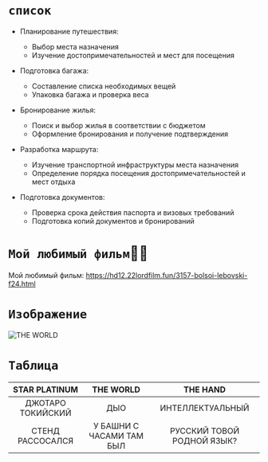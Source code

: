# `список`
- Планирование путешествия:
  - Выбор места назначения
  - Изучение достопримечательностей и мест для посещения

- Подготовка багажа:
  - Составление списка необходимых вещей
  - Упаковка багажа и проверка веса

- Бронирование жилья:
  - Поиск и выбор жилья в соответствии с бюджетом
  - Оформление бронирования и получение подтверждения

- Разработка маршрута:
  - Изучение транспортной инфраструктуры места назначения
  - Определение порядка посещения достопримечательностей и мест отдыха

- Подготовка документов:
  - Проверка срока действия паспорта и визовых требований
  - Подготовка копий документов и бронирований
# `Мой любимый фильм`:movie_camera::vhs:
Мой любимый фильм: https://hd12.22lordfilm.fun/3157-bolsoi-lebovski-f24.html
# `Изображение`
![THE WORLD](https://i.pinimg.com/736x/d5/8f/c8/d58fc891ee910f8da717c496364f8cea.jpg)
# `Таблица`
| STAR PLATINUM | THE WORLD | THE HAND |
|:----------------:|:---------:|:----------------:|
| ДЖОТАРО ТОКИЙСКИЙ | ДЫО | ИНТЕЛЛЕКТУАЛЬНЫЙ |
| СТЕНД РАССОСАЛСЯ | У БАШНИ С ЧАСАМИ ТАМ БЫЛ | РУССКИЙ ТОВОЙ РОДНОЙ ЯЗЫК? |


